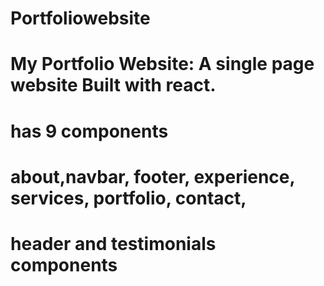 # Portfoliowebsite
# My Portfolio Website: A single page website  Built with react. 
 # has 9 components 
 # about,navbar, footer, experience, services, portfolio, contact,
 # header and testimonials components
